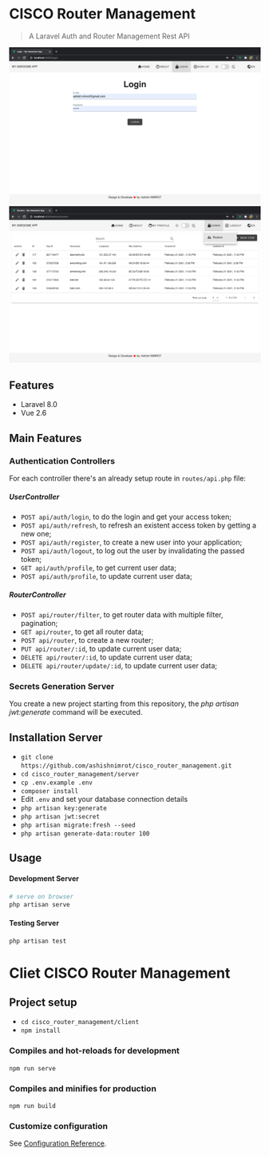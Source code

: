 # CISCO Router Management 

> A Laravel Auth and Router Management Rest API

<p align="center">
    <img src="https://github.com/ashishnimrot/cisco_router_management/blob/main/Login.png">
    <img src="https://github.com/ashishnimrot/cisco_router_management/blob/main/Filters.png">
</p>

## Features

- Laravel 8.0
- Vue 2.6

## Main Features

### Authentication Controllers

For each controller there's an already setup route in `routes/api.php` file:
##### UserController
* `POST api/auth/login`, to do the login and get your access token;
* `POST api/auth/refresh`, to refresh an existent access token by getting a new one;
* `POST api/auth/register`, to create a new user into your application;
* `POST api/auth/logout`, to log out the user by invalidating the passed token;
* `GET api/auth/profile`, to get current user data;
* `POST api/auth/profile`, to update current user data;

##### RouterController
* `POST api/router/filter`, to get router data with multiple filter, pagination;
* `GET api/router`, to get all router data;
* `POST api/router`, to create a new router;
* `PUT api/router/:id`, to update current user data;
* `DELETE api/router/:id`, to update current user data;
* `DELETE api/router/update/:id`, to update current user data;

### Secrets Generation Server

You create a new project starting from this repository, the _php artisan jwt:generate_ command will be executed.

## Installation Server

- `git clone https://github.com/ashishnimrot/cisco_router_management.git`
- `cd cisco_router_management/server`
- `cp .env.example .env`
- `composer install`
-  Edit `.env` and set your database connection details 
- `php artisan key:generate`
- `php artisan jwt:secret`
- `php artisan migrate:fresh --seed`
- `php artisan generate-data:router 100`

## Usage

#### Development Server

```bash
# serve on browser
php artisan serve
```

#### Testing Server

```bash
php artisan test
```

# Cliet CISCO Router Management

## Project setup

- `cd cisco_router_management/client`
- `npm install`


### Compiles and hot-reloads for development
```
npm run serve
```

### Compiles and minifies for production
```
npm run build
```

### Customize configuration
See [Configuration Reference](https://cli.vuejs.org/config/).

